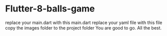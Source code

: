 # Flutter-8-balls-game
replace your main.dart with this main.dart
replace your yaml file with this file
copy the images folder to the project folder
You are good to go.
All the best.

